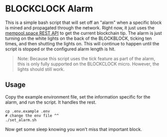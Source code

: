 # BLOCKCLOCK Alarm

This is a simple bash script that will set off an "alarm" when a specific block is mined and propagated through the network. Right now, it just uses the [mempool.space REST API](https://mempool.space/docs/api/rest#get-block-tip-height) to get the current blockchain tip. The alarm is just turning on the white lights on the back of the BLOCKBLOCK, ticking ten times, and then shutting the lights on. This will continue to happen until the script is stopped or the configured alarm length is hit.

> Note: Because this script uses the tick feature as part of the alarm, this is only fully supported on the BLOCKCLOCK micro. However, the lights should still work.

## Usage

Copy the example environment file, set the information specific for the alarm, and run the script. It handles the rest.

```shell
cp .env.example .env
# change the env file ^^
./set_alarm.sh
```

Now get some sleep knowing you won't miss that important block.

